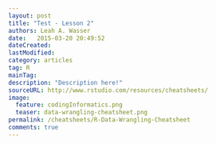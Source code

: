 ```yaml
---
layout: post
title: "Test - Lesson 2"
authors: Leah A. Wasser
date:   2015-03-20 20:49:52
dateCreated:   
lastModified:  
category: articles
tag: R
mainTag: 
description: "Description here!"
sourceURL: http://www.rstudio.com/resources/cheatsheets/
image: 
  feature: codingInformatics.png
  teaser: data-wrangling-cheatsheet.png
permalink: /cheatsheets/R-Data-Wrangling-Cheatsheet
comments: true
---
```



